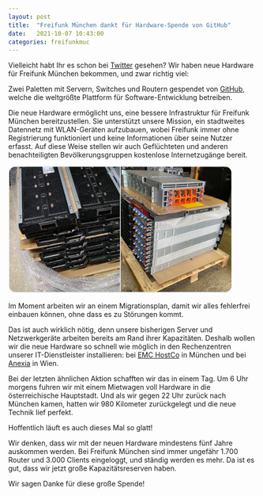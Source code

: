 ```yaml
---
layout: post
title:  "Freifunk München dankt für Hardware-Spende von GitHub"
date:   2021-10-07 10:43:00
categories: freifunkmuc
---
```


Vielleicht habt Ihr es schon bei [Twitter](https://twitter.com/FreifunkMUC/status/1406616494230880256?s=20) gesehen?
Wir haben neue Hardware für Freifunk München bekommen, und zwar richtig viel:

Zwei Paletten mit Servern, Switches und Routern gespendet von [GitHub](https://github.com/), welche die weltgrößte Plattform für Software-Entwicklung betreiben.

Die neue Hardware ermöglicht uns, eine bessere Infrastruktur für Freifunk München bereitzustellen. Sie unterstützt unsere Mission, ein stadtweites Datennetz mit WLAN-Geräten aufzubauen, wobei Freifunk immer ohne Registrierung funktioniert und keine Informationen über seine Nutzer erfasst. Auf diese Weise stellen wir auch Geflüchteten und anderen benachteiligten Bevölkerungsgruppen kostenlose Internetzugänge bereit.

![Server](/assets/posts/2021-10-07-servers-github.png)

Im Moment arbeiten wir an einem Migrationsplan, damit wir alles fehlerfrei einbauen können, ohne dass es zu Störungen kommt.

Das ist auch wirklich nötig, denn unsere bisherigen Server und Netzwerkgeräte arbeiten bereits am Rand ihrer Kapazitäten.
Deshalb wollen wir die neue Hardware so schnell wie möglich in den Rechenzentren unserer IT-Dienstleister installieren:
bei [EMC HostCo](https://emc-hostco.de/de/) in München und bei [Anexia](https://anexia.com/de/) in Wien.

Bei der letzten ähnlichen Aktion schafften wir das in einem Tag. Um 6 Uhr morgens fuhren wir mit einem Mietwagen voll Hardware in die österreichische Hauptstadt.
Und als wir gegen 22 Uhr zurück nach München kamen, hatten wir 980 Kilometer zurückgelegt und die neue Technik lief perfekt.

Hoffentlich läuft es auch dieses Mal so glatt!

Wir denken, dass wir mit der neuen Hardware mindestens fünf Jahre auskommen werden. Bei Freifunk München sind immer ungefähr 1.700 Router und 3.000 Clients eingeloggt, und ständig werden es mehr. Da ist es gut, dass wir jetzt große Kapazitätsreserven haben. 

Wir sagen Danke für diese große Spende!
